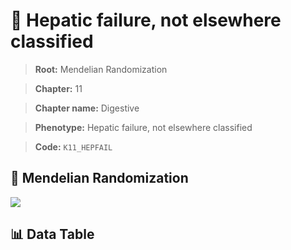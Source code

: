 # 🧪 Hepatic failure, not elsewhere classified

> **Root:** Mendelian Randomization

> **Chapter:** 11  

> **Chapter name:** Digestive

> **Phenotype:** Hepatic failure, not elsewhere classified  

> **Code:** `K11_HEPFAIL`

## 🧬 Mendelian Randomization  

<img src="/MR/Figures/Forward/K11_HEPFAIL.png"/>

## 📊 Data Table

<CsvTableMRF src="/MR_Data/Forward/K11_HEPFAIL.csv"/>
